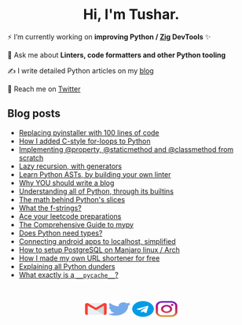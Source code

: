 <h1 align="center">Hi, I'm Tushar.</h1>

⚡ I’m currently working on **improving Python / [Zig](https://github.com/zigindia) DevTools** ✨

💬 Ask me about **Linters, code formatters and other Python tooling**

✍ I write detailed Python articles on my [blog](https://tushar.lol/)

💌 Reach me on [Twitter](https://twitter.com/tusharisanerd)

## Blog posts

<!-- BLOG-POST-LIST:START -->
- [Replacing pyinstaller with 100 lines of code](https://tushar.lol/post/packaged/)
- [How I added C-style for-loops to Python](https://tushar.lol/post/cursed-for/)
- [Implementing @property, @staticmethod and @classmethod from scratch](https://tushar.lol/post/descriptors/)
- [Lazy recursion, with generators](https://tushar.lol/post/recursive-generators/)
- [Learn Python ASTs, by building your own linter](https://tushar.lol/post/ast/)
- [Why YOU should write a blog](https://tushar.lol/post/write-a-blog/)
- [Understanding all of Python, through its builtins](https://tushar.lol/post/builtins/)
- [The math behind Python&#39;s slices](https://tushar.lol/post/slices/)
- [What the f-strings?](https://tushar.lol/post/what-the-f-strings/)
- [Ace your leetcode preparations](https://tushar.lol/post/leetcode-prep/)
- [The Comprehensive Guide to mypy](https://tushar.lol/post/mypy/)
- [Does Python need types?](https://tushar.lol/post/does-python-need-types/)
- [Connecting android apps to localhost, simplified](https://tushar.lol/post/android-localhost/)
- [How to setup PostgreSQL on Manjaro linux / Arch](https://tushar.lol/post/setup-postgres/)
- [How I made my own URL shortener for free](https://tushar.lol/post/url-shortener/)
- [Explaining all Python dunders](https://tushar.lol/post/dunders/)
- [What exactly is a `__pycache__`?](https://tushar.lol/post/pyc/)
<!-- BLOG-POST-LIST:END -->

<br />

<p align="center">
  <a href="mailto:tushar.sadhwani000@gmail.com" target="_blank"><img src="https://raw.githubusercontent.com/tusharsadhwani/tusharsadhwani/master/icons/gmail.svg" height="32" width="44" /></a>
  <a href="https://twitter.com/tusharisanerd" target="_blank"><img src="https://raw.githubusercontent.com/tusharsadhwani/tusharsadhwani/master/icons/twitter.svg" height="32" width="44" /></a>
  <a href="https://t.me/tushar_lol" target="_blank"><img src="https://raw.githubusercontent.com/tusharsadhwani/tusharsadhwani/master/icons/telegram.svg" height="32" width="44" /></a>
  <a href="https://instagram.com/tushar.bio" target="_blank"><img src="https://raw.githubusercontent.com/tusharsadhwani/tusharsadhwani/master/icons/instagram.svg" height="32" width="44" /></a>
</p>
